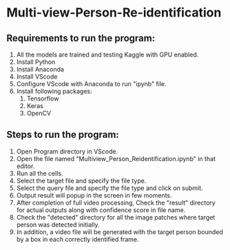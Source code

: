 # Multi-view-Person-Re-identification
## Requirements to run the program:
1. All the models are trained and testing Kaggle with GPU enabled.
2. Install Python
3. Install Anaconda
4. Install VScode
5. Configure VScode with Anaconda to run "ipynb" file.
6. Install following packages:
	1. Tensorflow
	2. Keras
	3. OpenCV

## Steps to run the program:
1. Open Program directory in VScode.
2. Open the file named "Multiview_Person_Reidentification.ipynb" in that editor.
3. Run all the cells.
4. Select the target file and specify the file type.
5. Select the query file and specify the file type and click on submit.
6. Output result will popup in the screen in few moments.
7. After completion of full video processing, Check the "result" directory for actual outputs along with confidence score in file name.
8. Check the "detected" directory for all the image patches where target person was detected initially.
9. In addition, a video file will be generated with the target person bounded by a box in each correctly identified frame. 
